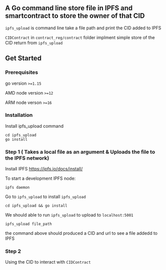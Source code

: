 ## A Go command line store file in IPFS and smartcontract to store the owner of that CID 

`ipfs_upload` is command line take a file path and print the CID added to IPFS

`CIDContract` in `contract_reg/contract` folder implment simple store of the CID return from `ipfs_upload`
## Get Started

### Prerequisites

go version `>=1.15`

AMD node version `>=12` 

ARM node verson `>=16`

### Installation

Install ipfs_upload command

```
cd ipfs_upload
go install
```

### Step 1 ( Takes a local file as an argument & Uploads the file to the IPFS network)

Install IPFS https://ipfs.io/docs/install/

To start a development IPFS node:

```
ipfs daemon
```

Go to `ipfs_upload` to install `ipfs_upload`
```
cd ipfs_upload && go install
```

We should able to run `ipfs_upload` to upload to `localhost:5001`
```
ipfs_upload file_path
```

the command above should produced a CID and url to see a file addedd to IPFS

### Step 2

Using the CID to interact with `CIDContract`

